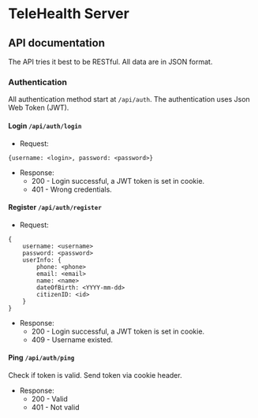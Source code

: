 # TeleHealth Server

## API documentation

The API tries it best to be RESTful. All data are in JSON format.

### Authentication

All authentication method start at `/api/auth`. The authentication uses Json Web Token (JWT).

#### Login `/api/auth/login`

-   Request:

```
{username: <login>, password: <password>}
```

-   Response:
    -   200 - Login successful, a JWT token is set in cookie.
    -   401 - Wrong credentials.

#### Register `/api/auth/register`

-   Request:

```
{
    username: <username>
    password: <password>
    userInfo: {
        phone: <phone>
        email: <email>
        name: <name>
        dateOfBirth: <YYYY-mm-dd>
        citizenID: <id>
    }
}
```

-   Response:
    -   200 - Login successful, a JWT token is set in cookie.
    -   409 - Username existed.

#### Ping `/api/auth/ping`

Check if token is valid. Send token via cookie header.

-   Response:
    -   200 - Valid
    -   401 - Not valid
